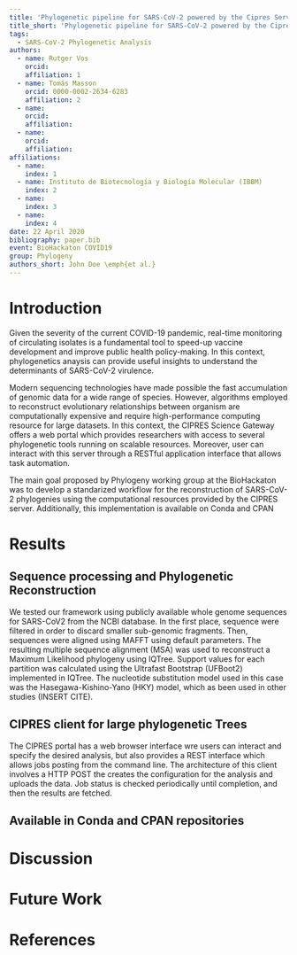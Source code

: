 ```yaml
---
title: 'Phylogenetic pipeline for SARS-CoV-2 powered by the Cipres Server'
title_short: 'Phylogenetic pipeline for SARS-CoV-2 powered by the Cipres Server'
tags:
  - SARS-CoV-2 Phylogenetic Analysis
authors:
  - name: Rutger Vos
    orcid: 
    affiliation: 1
  - name: Tomás Masson
    orcid: 0000-0002-2634-6283 
    affiliation: 2
  - name: 
    orcid: 
    affiliation: 
  - name: 
    orcid: 
    affiliation: 
affiliations:
  - name: 
    index: 1
  - name: Instituto de Biotecnología y Biología Molecular (IBBM)
    index: 2
  - name: 
    index: 3
  - name: 
    index: 4
date: 22 April 2020
bibliography: paper.bib
event: BioHackaton COVID19 
group: Phylogeny
authors_short: John Doe \emph{et al.}
---
```


# Introduction

Given the severity of the current COVID-19 pandemic, real-time monitoring of circulating isolates is a fundamental tool to speed-up vaccine development and improve public health policy-making. In this context, phylogenetics anaysis can provide useful insights to understand the determinants of SARS-CoV-2 virulence. 

Modern sequencing technologies have made possible the fast accumulation of genomic data for a wide range of species. However, algorithms employed to reconstruct evolutionary relationships between organism are computationally expensive and require high-performance computing resource for large datasets. In this context, the CIPRES Science Gateway offers a web portal which provides researchers with access to several phylogenetic tools running on scalable resources. Moreover, user can interact with this server through a RESTful application interface that allows task automation.

The main goal proposed by Phylogeny working group at the BioHackaton was to develop a standarized workflow for the reconstruction of SARS-CoV-2 phylogenies using the computational resources provided by the CIPRES server. Additionally, this implementation is available on Conda and CPAN  

# Results

## Sequence processing and Phylogenetic Reconstruction

We tested our framework using publicly available whole genome sequences for SARS-CoV2 from the NCBI database. In the first place, sequence were filtered in order to discard smaller sub-genomic fragments. Then, sequences were aligned using MAFFT using default parameters. The resulting multiple sequence alignment (MSA) was used to reconstruct a Maximum Likelihood phylogeny using IQTree. Support values for each partition was calculated using the Ultrafast Bootstrap (UFBoot2) implemented in IQTree. The nucleotide substitution model used in this case was the Hasegawa-Kishino-Yano (HKY) model, which as been used in other studies (INSERT CITE).

## CIPRES client for large phylogenetic Trees

The CIPRES portal has a web browser interface wre users can interact and specify the desired analysis, but also provides a REST interface which allows jobs posting from the command line. The architecture of this client involves a HTTP POST the creates the configuration for the analysis and uploads the data. Job status is checked periodically until completion, and then the results are fetched. 

## Available in Conda and CPAN repositories

# Discussion

# Future Work

# References
